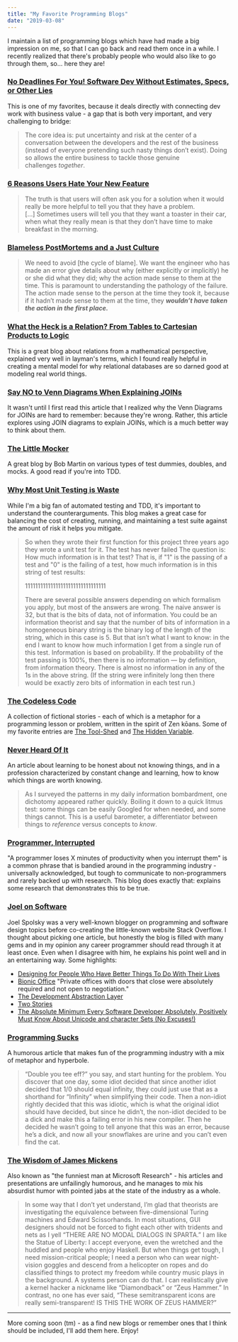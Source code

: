 ```yaml
---
title: "My Favorite Programming Blogs"
date: "2019-03-08"
---
```


I maintain a list of programming blogs which have had made a big impression on me, so that I can go back and read them once in a while. I recently realized that there's probably people who would also like to go through them, so... here they are!

### [No Deadlines For You! Software Dev Without Estimates, Specs, or Other Lies](https://web.archive.org/web/20180301043809/http://blog.hut8labs.com/no-deadlines-for-you.html)

This is one of my favorites, because it deals directly with connecting dev work with business value - a gap that is both very important, and very challenging to bridge:

> The core idea is: put uncertainty and risk at the center of a conversation between the developers and the rest of the business (instead of everyone pretending such nasty things don’t exist). Doing so allows the entire business to tackle those genuine challenges _together_.

### [6 Reasons Users Hate Your New Feature](https://www.slicedbreaddesign.com/blog/6-reasons-users-hate-your-new-feature)

> The truth is that users will often ask you for a solution when it would really be more helpful to tell you that they have a problem. \[...\] Sometimes users will tell you that they want a toaster in their car, when what they really mean is that they don’t have time to make breakfast in the morning.

### [Blameless PostMortems and a Just Culture](https://codeascraft.com/2012/05/22/blameless-postmortems/)

> We need to avoid \[the cycle of blame\]. We want the engineer who has made an error give details about why (either explicitly or implicitly) he or she did what they did; why the action made sense to them at the time. This is paramount to understanding the pathology of the failure. The action made sense to the person at the time they took it, because if it hadn’t made sense to them at the time, they **_wouldn’t have taken the action in the first place._**

### [What the Heck is a Relation? From Tables to Cartesian Products to Logic](http://merrigrove.blogspot.com/2013/12/what-heck-is-relation-from-tables-to.html?m=1)

This is a great blog about relations from a mathematical perspective, explained very well in layman's terms, which I found really helpful in creating a mental model for why relational databases are so darned good at modeling real world things.

### [Say NO to Venn Diagrams When Explaining JOINs](https://blog.jooq.org/2016/07/05/say-no-to-venn-diagrams-when-explaining-joins/)

It wasn't until I first read this article that I realized why the Venn Diagrams for JOINs are hard to remember: because they're wrong. Rather, this article explores using JOIN diagrams to explain JOINs, which is a much better way to think about them.

### [The Little Mocker](http://blog.8thlight.com/uncle-bob/2014/05/14/TheLittleMocker.html)

A great blog by Bob Martin on various types of test dummies, doubles, and mocks. A good read if you're into TDD.

### [Why Most Unit Testing is Waste](https://rbcs-us.com/documents/Why-Most-Unit-Testing-is-Waste.pdf)

While I'm a big fan of automated testing and TDD, it's important to understand the counterarguments. This blog makes a great case for balancing the cost of creating, running, and maintaining a test suite against the amount of risk it helps you mitigate.

> So when they wrote their first function for this project three years ago they wrote a unit test for it. The test has never failed The question is: How much information is in that test? That is, if "1" is the passing of a test and "0" is the failing of a test, how much information is in this string of test results:
> 
> 11111111111111111111111111111111
> 
> There are several possible answers depending on which formalism you apply, but most of the answers are wrong. The naive answer is 32, but that is the bits of data, not of information. You could be an information theorist and say that the number of bits of information in a homogeneous binary string is the binary log of the length of the string, which in this case is 5. But that isn’t what I want to know: in the end I want to know how much information I get from a single run of this test. Information is based on probability. If the probability of the test passing is 100%, then there is no information — by definition, from information theory. There is almost no information in any of the 1s in the above string. (If the string were infinitely long then there would be exactly zero bits of information in each test run.)

### [The Codeless Code](http://thecodelesscode.com/contents)

A collection of fictional stories - each of which is a metaphor for a programming lesson or problem, written in the spirit of Zen kōans. Some of my favorite entries are [The Tool-Shed](http://thecodelesscode.com/case/177) and [The Hidden Variable](http://thecodelesscode.com/case/124).

### [Never Heard Of It](http://alistapart.com/column/never-heard-of-it)

An article about learning to be honest about not knowing things, and in a profession characterized by constant change and learning, how to know which things are worth knowing.

> As I surveyed the patterns in my daily information bombardment, one dichotomy appeared rather quickly. Boiling it down to a quick litmus test: some things can be easily Googled for when needed, and some things cannot. This is a useful barometer, a differentiator between things to _reference_ versus concepts to _know_.

### [Programmer, Interrupted](http://blog.ninlabs.com/2013/01/programmer-interrupted/)

"A programmer loses X minutes of productivity when you interrupt them" is a common phrase that is bandied around in the programming industry - universally acknowledged, but tough to communicate to non-programmers and rarely backed up with research. This blog does exactly that: explains some research that demonstrates this to be true.

### [Joel on Software](https://www.joelonsoftware.com/)

Joel Spolsky was a very well-known blogger on programming and software design topics before co-creating the little-known website Stack Overflow. I thought about picking one article, but honestly the blog is filled with many gems and in my opinion any career programmer should read through it at least once. Even when I disagree with him, he explains his point well and in an entertaining way. Some highlights:

- [Designing for People Who Have Better Things To Do With Their Lives](https://www.joelonsoftware.com/2000/04/26/designing-for-people-who-have-better-things-to-do-with-their-lives/)
- [Bionic Office](https://www.joelonsoftware.com/2003/09/24/bionic-office/) "Private offices with doors that close were absolutely required and not open to negotiation."
- [The Development Abstraction Layer](https://www.joelonsoftware.com/2006/04/11/the-development-abstraction-layer-2/)
- [Two Stories](https://www.joelonsoftware.com/2000/03/19/two-stories/)
- [The Absolute Minimum Every Software Developer Absolutely, Positively Must Know About Unicode and character Sets (No Excuses!)](https://www.joelonsoftware.com/2003/10/08/the-absolute-minimum-every-software-developer-absolutely-positively-must-know-about-unicode-and-character-sets-no-excuses/)

### [Programming Sucks](https://www.stilldrinking.org/programming-sucks)

A humorous article that makes fun of the programming industry with a mix of metaphor and hyperbole.

> “Double you tee eff?” you say, and start hunting for the problem. You discover that one day, some idiot decided that since another idiot decided that 1/0 should equal infinity, they could just use that as a shorthand for “Infinity” when simplifying their code. Then a non-idiot rightly decided that this was idiotic, which is what the original idiot should have decided, but since he didn’t, the non-idiot decided to be a dick and make this a failing error in his new compiler. Then he decided he wasn’t going to tell anyone that this was an error, because he’s a dick, and now all your snowflakes are urine and you can’t even find the cat.

### [The Wisdom of James Mickens](https://mickens.seas.harvard.edu/wisdom-james-mickens)

Also known as "the funniest man at Microsoft Research" - his articles and presentations are unfailingly humorous, and he manages to mix his absurdist humor with pointed jabs at the state of the industry as a whole.

> In some way that I don’t yet understand, I’m glad that theorists are investigating the equivalence between five-dimensional Turing machines and Edward Scissorhands. In most situations, GUI designers should not be forced to fight each other with tridents and nets as I yell “THERE ARE NO MODAL DIALOGS IN SPARTA.” I am like the Statue of Liberty: I accept everyone, even the wretched and the huddled and people who enjoy Haskell. But when things get tough, I need mission-critical people; I need a person who can wear night-vision goggles and descend from a helicopter on ropes and do classified things to protect my freedom while country music plays in the background. A systems person can do that. I can realistically give a kernel hacker a nickname like “Diamondback” or “Zeus Hammer.” In contrast, no one has ever said, “These semitransparent icons are really semi-transparent! IS THIS THE WORK OF ZEUS HAMMER?”

* * *

More coming soon (tm) - as a find new blogs or remember ones that I think should be included, I'll add them here. Enjoy!

